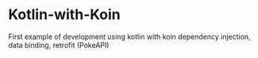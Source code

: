 # Kotlin-with-Koin
First example of development using kotlin with koin dependency injection, data binding, retrofit (PokeAPI)
